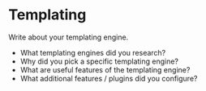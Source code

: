 # Templating

Write about your templating engine.

- What templating engines did you research?
- Why did you pick a specific templating engine?
- What are useful features of the templating engine?
- What additional features / plugins did you configure?
